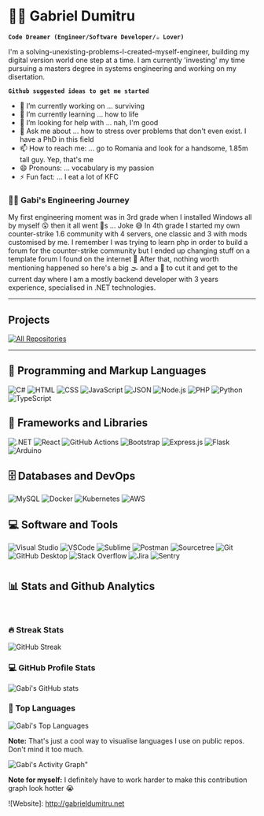 # 👨‍💻 Gabriel Dumitru

**`Code Dreamer (Engineer/Software Developer/☕ Lover)`** 

I'm a solving-unexisting-problems-I-created-myself-engineer, building my digital version world one step at a time. I am currently 'investing' my time pursuing a masters degree in systems engineering and working on my disertation.

**` Github suggested ideas to get me started `**
- 🔭 I’m currently working on ... surviving
- 🌱 I’m currently learning ... how to life
- 🤔 I’m looking for help with ... nah, I'm good
- 💬 Ask me about ... how to stress over problems that don't even exist. I have a PhD in this field
- 📫 How to reach me: ... go to Romania and look for a handsome, 1.85m tall guy. Yep, that's me
- 😄 Pronouns: ... vocabulary is my passion
- ⚡ Fun fact: ... I eat a lot of KFC

<h3>👨‍💻 Gabi's Engineering Journey</h3>
<p>
    My first engineering moment was in 3rd grade when I installed Windows all by myself 😮 then it all went 🍌s ... Joke 😅 In 4th grade I started my own counter-strike 1.6 community with 4 servers, one classic and 3 with mods customised by me. I remember I was trying to learn php in order to build a forum for the counter-strike community but I ended up changing stuff on a template forum I found on the internet 🤔 After that, nothing worth mentioning happened so here's a big 🌫️ and a 🔪 to  cut it and get to the current day where I am a mostly backend developer with 3 years experience, specialised in .NET technologies. 
</p>

---

## Projects
<a href="https://github.com/gabrieldumitru?tab=repositories&sort=stargazers"><img alt="All Repositories" title="All Repositories" src="https://custom-icon-badges.demolab.com/badge/-Click%20Here%20For%20All%20My%20Repos-1F222E?style=for-the-badge&logoColor=white&logo=repo"></a>

---

## 📓 Programming and Markup Languages

<p>
      <img alt="C#" src="https://custom-icon-badges.demolab.com/badge/C%23-68217A.svg?style=for-the-badge&logo=cs2&logoColor=white">
      <img alt="HTML" src="https://img.shields.io/badge/HTML5-E34F26?style=for-the-badge&logo=html5&logoColor=white">
      <img alt="CSS" src="https://img.shields.io/badge/CSS-1572B6.svg?style=for-the-badge&logo=css3&logoColor=white">
      <img alt="JavaScript" src="https://img.shields.io/badge/JavaScript-323330?style=for-the-badge&logo=javascript&logoColor=F7DF1E">
      <img alt="JSON" src="https://img.shields.io/badge/json-5E5C5C?style=for-the-badge&logo=json&logoColor=white">
      <img alt="Node.js" src="https://img.shields.io/badge/Node.js-43853D.svg?style=for-the-badge&logo=node.js&logoColor=white">
      <img alt="PHP" src="https://img.shields.io/badge/PHP-777BB4.svg?style=for-the-badge&logo=php&logoColor=white">
      <img alt="Python" src="https://img.shields.io/badge/Python-14354C.svg?style=for-the-badge&logo=python&logoColor=white">
      <img alt="TypeScript" src="https://img.shields.io/badge/TypeScript-007ACC.svg?style=for-the-badge&logo=typescript&logoColor=white">
  </p>

## 🧰 Frameworks and Libraries ##

  <p>
      <img alt=".NET" src="https://img.shields.io/badge/.NET-512BD4?style=for-the-badge&logo=dotnet&logoColor=white">
      <img alt="React" src="https://img.shields.io/badge/React-20232a.svg?style=for-the-badge&logo=react&logoColor=%2361DAFB">
      <img alt="GitHub Actions" src="https://img.shields.io/badge/GitHub%20Actions-2671E5.svg?style=for-the-badge&logo=github%20actions&logoColor=white">
      <img alt="Bootstrap" src="https://img.shields.io/badge/Bootstrap-7952B3.svg?style=for-the-badge&logo=bootstrap&logoColor=white">
      <img alt="Express.js" src="https://img.shields.io/badge/Express.js-404d59.svg?style=for-the-badge&logo=express&logoColor=white">
      <img alt="Flask" src="https://img.shields.io/badge/Flask-000000.svg?style=for-the-badge&logo=flask&logoColor=white">
      <img alt="Arduino" src="https://img.shields.io/badge/-Arduino-00979D?style=for-the-badge&logo=Arduino&logoColor=white">
  </p>

## 🗄️ Databases and DevOps ##

  <p>
      <img alt="MySQL" src="https://img.shields.io/badge/MySQL-005C84?style=for-the-badge&logo=mysql&logoColor=white">
      <img alt="Docker" src="https://img.shields.io/badge/Docker-2CA5E0?style=for-the-badge&logo=docker&logoColor=white">
      <img alt="Kubernetes" src="https://img.shields.io/badge/kubernetes-326ce5.svg?&style=for-the-badge&logo=kubernetes&logoColor=white">
      <img alt="AWS" src="https://img.shields.io/badge/Amazon_AWS-FF9900?style=for-the-badge&logo=amazonaws&logoColor=white">
      
  </p>

## 💻 Software and Tools ##

  <p>
      <img alt="Visual Studio" src="https://img.shields.io/badge/Visual_Studio-5C2D91?style=for-the-badge&logo=visual%20studio&logoColor=white">
      <img alt="VSCode" src="https://img.shields.io/badge/VSCode-0078D4?style=for-the-badge&logo=visual%20studio%20code&logoColor=white">
      <img alt="Sublime" src="https://img.shields.io/badge/sublime_text-%23575757.svg?&style=for-the-badge&logo=sublime-text&logoColor=important">
      <img alt="Postman" src="https://img.shields.io/badge/Postman-FF6C37?style=for-the-badge&logo=postman&logoColor=white">
      <img alt="Sourcetree" src="https://img.shields.io/badge/Sourcetree-0052CC?style=for-the-badge&logo=Sourcetree&logoColor=white">
      <img alt="Git" src="https://img.shields.io/badge/Git-F05033.svg?style=for-the-badge&logo=git&logoColor=white">
      <img alt="GitHub Desktop" src="https://img.shields.io/badge/GitHub%20Desktop-8034A9.svg?style=for-the-badge&logo=github&logoColor=white">
      <img alt="Stack Overflow" src="https://img.shields.io/badge/-Stack%20Overflow-FE7A16?style=for-the-badge&logo=stack-overflow&logoColor=white">
      <img alt="Jira" src="https://img.shields.io/badge/Jira-0052CC?style=for-the-badge&logo=Jira&logoColor=white">
      <img alt="Sentry" src="https://img.shields.io/badge/Sentry-black?style=for-the-badge&logo=Sentry&logoColor=#362D59">
  </p>

#

## 📊 Stats and Github Analytics

<br>
<h3>🔥 Streak Stats</h3>

![GitHub Streak](https://streak-stats.demolab.com?user=gabrieldumitru&theme=gruvbox&border_radius=4.5) 


<h3>💻 GitHub Profile Stats</h3>

![Gabi's GitHub stats](https://github-readme-stats.vercel.app/api?username=gabrieldumitru&show_icons=true&theme=gruvbox)
  
<h3> 🧰 Top Languages</h3>

![Gabi's Top Languages](https://github-readme-stats.vercel.app/api/top-langs/?username=gabrieldumitru&langs_count=8&layout=compact&theme=gruvbox)

<b>Note:</b> That's just a cool way to visualise languages I use on public repos. Don't mind it too much.

![Gabi's Activity Graph"](https://github-readme-activity-graph.cyclic.app/graph/?username=gabrieldumitru&theme=gruvbox)

<b>Note for myself:</b> I definitely have to work harder to make this contribution graph look hotter 😭

![Website]: http://gabrieldumitru.net
